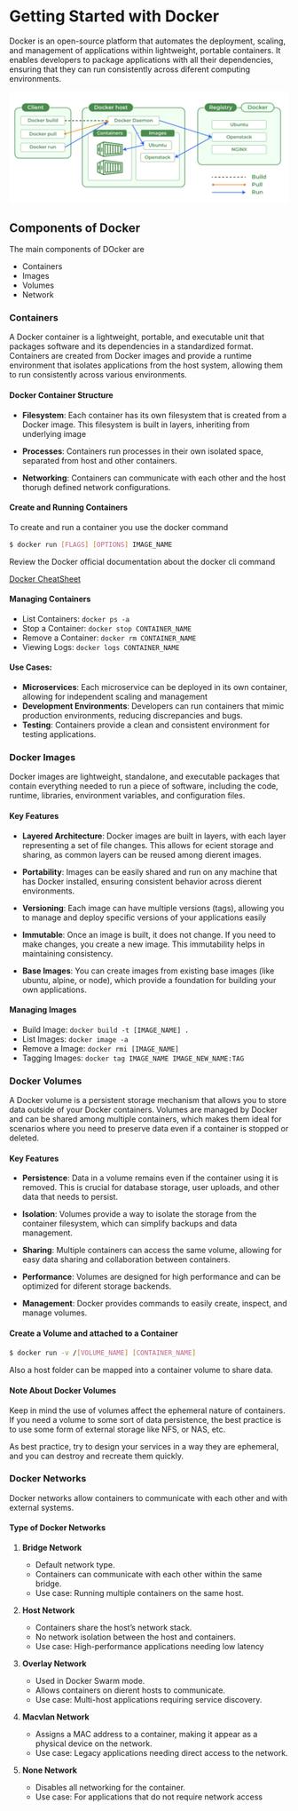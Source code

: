 # Getting Started with Docker

Docker is an open-source platform that automates the deployment, scaling, and management of applications within lightweight, portable containers. It enables developers to package applications with all their dependencies, ensuring that they can run consistently across diferent computing environments.

![Docker Architecture](../assets/DockerArch.png)

## Components of Docker

The main components of DOcker are

- Containers
- Images
- Volumes
- Network

### Containers

A Docker container is a lightweight, portable, and executable unit that packages software and
its dependencies in a standardized format. Containers are created from Docker images and
provide a runtime environment that isolates applications from the host system, allowing
them to run consistently across various environments.

#### Docker Container Structure

- **Filesystem**: Each container has its own filesystem that is created from a Docker image. This filesystem is built in layers, inheriting from underlying image

- **Processes**: Containers run processes in their own isolated space, separated from host and other containers.

- **Networking**: Containers can communicate with each other and the host thorugh defined network configurations.

#### Create and Running Containers

To create and run a container you use the docker command

```bash
$ docker run [FLAGS] [OPTIONS] IMAGE_NAME
```

Review the Docker official documentation about the docker cli command

[Docker CheatSheet](https://docs.docker.com/get-started/docker_cheatsheet.pdf)

#### Managing Containers

- List Containers: `docker ps -a`
- Stop a Container: `docker stop CONTAINER_NAME`
- Remove a Container: `docker rm CONTAINER_NAME`
- Viewing Logs: `docker logs CONTAINER_NAME`

#### Use Cases:

- **Microservices**: Each microservice can be deployed in its own container, allowing for
  independent scaling and management
- **Development Environments**: Developers can run containers that mimic production
  environments, reducing discrepancies and bugs.
- **Testing**: Containers provide a clean and consistent environment for testing applications.

### Docker Images

Docker images are lightweight, standalone, and executable packages that contain everything needed to run a piece of software, including the code, runtime, libraries, environment variables, and configuration files.

#### Key Features

- **Layered Architecture**: Docker images are built in layers, with each layer representing a
  set of file changes. This allows for ecient storage and sharing, as common layers can be
  reused among dierent images.

- **Portability**: Images can be easily shared and run on any machine that has Docker
  installed, ensuring consistent behavior across dierent environments.

- **Versioning**: Each image can have multiple versions (tags), allowing you to manage and
  deploy specific versions of your applications easily

- **Immutable**: Once an image is built, it does not change. If you need to make changes, you
  create a new image. This immutability helps in maintaining consistency.

- **Base Images**: You can create images from existing base images (like ubuntu, alpine, or
  node), which provide a foundation for building your own applications.

#### Managing Images

- Build Image: `docker build -t [IMAGE_NAME] .`
- List Images: `docker image -a`
- Remove a Image: `docker rmi [IMAGE_NAME]`
- Tagging Images: `docker tag IMAGE_NAME IMAGE_NEW_NAME:TAG`

### Docker Volumes

A Docker volume is a persistent storage mechanism that allows you to store data
outside of your Docker containers. Volumes are managed by Docker and can be shared
among multiple containers, which makes them ideal for scenarios where you need to
preserve data even if a container is stopped or deleted.

#### Key Features

- **Persistence**: Data in a volume remains even if the container using it is removed. This is crucial for database storage, user uploads, and other data that needs to persist.

- **Isolation**: Volumes provide a way to isolate the storage from the container filesystem, which can simplify backups and data management.

- **Sharing**: Multiple containers can access the same volume, allowing for easy data sharing and collaboration between containers.

- **Performance**: Volumes are designed for high performance and can be optimized for diferent storage backends.

- **Management**: Docker provides commands to easily create, inspect, and manage volumes.

#### Create a Volume and attached to a Container

```bash
$ docker run -v /[VOLUME_NAME] [CONTAINER_NAME]
```

Also a host folder can be mapped into a container volume to share data.

#### Note About Docker Volumes

Keep in mind the use of volumes affect the ephemeral nature of containers. If you need a volume to some sort of data persistence, the best practice is to use some form of external storage like NFS, or NAS, etc.

As best practice, try to design your services in a way they are ephemeral, and you can destroy and recreate them quickly.

### Docker Networks

Docker networks allow containers to communicate with each other and with external
systems.

#### Type of Docker Networks

1. **Bridge Network**

   - Default network type.
   - Containers can communicate with each other within the same bridge.
   - Use case: Running multiple containers on the same host.

2. **Host Network**

   - Containers share the host’s network stack.
   - No network isolation between the host and containers.
   - Use case: High-performance applications needing low latency

3. **Overlay Network**

   - Used in Docker Swarm mode.
   - Allows containers on dierent hosts to communicate.
   - Use case: Multi-host applications requiring service discovery.

4. **Macvlan Network**

   - Assigns a MAC address to a container, making it appear as a physical device on the
     network.
   - Use case: Legacy applications needing direct access to the network.

5. **None Network**

   - Disables all networking for the container.
   - Use case: For applications that do not require network access
